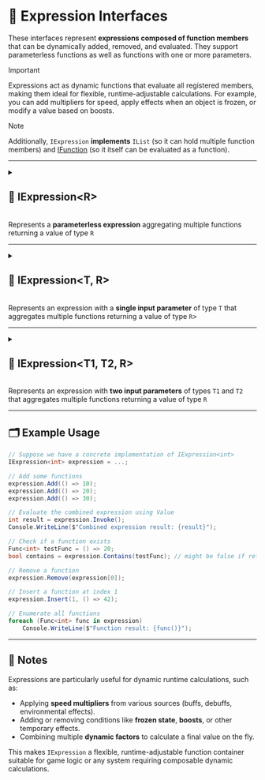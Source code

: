 # 🧩 Expression Interfaces

These interfaces represent **expressions composed of function members** that can be dynamically added, removed, and
evaluated. They support parameterless functions as well as functions with one or more parameters.

> [!IMPORTANT]
> Expressions act as dynamic functions that evaluate all registered members, making them ideal for flexible,
> runtime-adjustable calculations. For example, you can add multipliers for speed, apply effects when an object is frozen,
> or modify a value based on boosts.

> [!NOTE]  
> Additionally, `IExpression` **implements** `IList` (so it can hold multiple function members) and [IFunction](../Functions/IFunction.md) (so it itself can be evaluated as a function).
---

<details>
  <summary>
    <h2>🧩 IExpression&lt;R&gt;</h2>
    <br> Represents a <b>parameterless expression</b> aggregating multiple functions returning a value of type <code>R</code>
  </summary>
<br>

```csharp
public interface IExpression<R> : IList<Func<R>>, IValue<R>, IFunction<R>
```
- **Type parameter**: `R` — The return type of the expression.

### Properties

#### `Value`
```csharp
public R Value { get; }
```
- **Description:** Evaluates all functions and returns the aggregated result.
- **Returns:** `R` — The evaluated result of the expression.

#### `Count`
```csharp
public int Count { get; }
```
- **Description:** Gets the number of functions in the expression.
- **Returns:** `int` — The number of function members.

#### `IsReadOnly`
```csharp
public bool IsReadOnly { get; }
```
- **Description:** Indicates whether the list of functions can be modified.
- **Returns:** `false`.

### Indexers
#### `this[int index]`
```csharp
public Func<R> this[int index] { get; set; }
```
- **Description:** Indexer to access a function at a specific position.
- **Parameter:** `index` — The position of the function.
- **Returns:** `Func<R>` — The function at the given index.

### Methods
#### `Invoke()`
```csharp
public R Invoke()
```
- **Description:** Evaluates all function members of the expression and returns the aggregated result.
- **Returns:** `R` — The evaluated result of the expression.

#### `Invoke(Enumerator enumerator)`
```csharp
protected abstract R Invoke(Enumerator enumerator)
```
- **Description:** Abstract template method. Derived classes define how the parameterless functions are aggregated and evaluated.
- **Parameter:** `enumerator` — Enumerator over the function members.
- Returns: `R` — The aggregated result of the expression.

#### `Add(Func<R> item)`
```csharp
public void Add(Func<R> item)
```
- **Description:** Adds a function to the expression.
- **Parameter:** `item` — The function to add.

#### `Clear()`
```csharp
public void Clear()
```
- **Description:** Removes all functions from the expression.

#### `Contains(Func<R> item)`
```csharp
public bool Contains(Func<R> item)
```
- **Description:** Checks if the specified function exists in the expression.
- **Parameter:** `item` — The function to check.
- **Returns:** `bool` — `true` if the function exists, otherwise `false`.

#### `CopyTo(Func<R>[] array, int arrayIndex)`
```csharp
public void CopyTo(Func<R>[] array, int arrayIndex)
```
- **Description:** Copies all functions in the expression to the specified array starting at the given index.
- **Parameters:**
    - `array` — The destination array.
    - `arrayIndex` — The starting index in the array.

#### `IndexOf(Func<R> item)`
```csharp
public int IndexOf(Func<R> item)
```
- **Description:** Returns the index of the specified function in the expression.
- **Parameter:** `item` — The function to locate.
- **Returns:** `int` — The index of the function, or `-1` if not found.

#### `Insert(int index, Func<R> item)`
```csharp
public void Insert(int index, Func<R> item)
```
- **Description:** Inserts a function at the specified index.
- **Parameters:**
    - `index` — The position at which to insert.
    - `item` — The function to insert.

#### `Remove(Func<R> item)`
```csharp
public bool Remove(Func<R> item)
```
- **Description:** Removes the specified function from the expression.
- **Parameter:** `item` — The function to remove.
- **Returns:** `bool` — `true` if removed successfully, otherwise `false`.

#### `RemoveAt(int index)`
```csharp
public void RemoveAt(int index)
```
- **Description:** Removes the function at the specified index.
- **Parameter:** `index` — The position of the function to remove.

#### `GetEnumerator()`
```csharp
public IEnumerator<Func<R>> GetEnumerator()
```
- **Description:** Returns an enumerator for iterating over all function members in the expression.
- **Returns:** `IEnumerator<Func<R>>` — Enumerator over the functions.
</details>

---

<details>
  <summary>
    <h2>🧩 IExpression&lt;T, R&gt;</h2>
    <br>Represents an expression with a <b>single input parameter</b> of type <code>T</code> that aggregates multiple functions returning a value of type <code>R</code>>
  </summary>
<br>

```csharp
public interface IExpression<T, R> : IList<Func<T, R>>, IFunction<T, R>
```
- **Description:** Represents an expression with a **single input parameter** of type `T` that aggregates multiple functions returning a value of type `R`.
- **Type Parameters:**
    - `T` - The input parameter type of the functions.
    - `R` - The return type of the expression.
  
### Properties
#### `Count`
```csharp
public int Count { get; }
```
- **Description:** Gets the number of functions in the expression.
- **Returns:** `int` — The number of function members.

#### `IsReadOnly`
```csharp
public bool IsReadOnly { get; }
```
- **Description:** Indicates whether the list of functions can be modified.
- **Returns:** `false`.

### Indexers
#### `this[int index]`
```csharp
public Func<T, R> this[int index] { get; set; }
```
- **Description:** Indexer to access a function at a specific position.
- **Parameter:** `index` — The position of the function.
- **Returns:** `Func<T, R>` — The function at the given index.

### Methods
#### `Invoke(T arg)`
```csharp
public R Invoke(T arg)
```
- **Description:** Evaluates all functions using the provided argument and returns the aggregated result.
- **Parameter:** `arg` — The input argument for the functions.
- **Returns:** `R` — The aggregated result.

#### `Invoke(Enumerator enumerator, T arg)`
```csharp
protected abstract R Invoke(Enumerator enumerator, T arg)
```
- **Description:** Abstract template method. Derived classes define how the functions are aggregated.
- **Parameters:**
    - `enumerator` — Enumerator over the function members.
    - `arg` — The input argument of type `T`.
- **Returns:** `R` — The aggregated result.

#### `Add(Func<T, R> item)`
```csharp
public void Add(Func<T, R> item)
```
- **Description:** Adds a function to the expression.
- **Parameter:** `item` — The function to add.

#### `Clear()`
```csharp
public void Clear()
```
- **Description:** Removes all functions from the expression.

#### `Contains(Func<T, R> item)`
```csharp
public bool Contains(Func<T, R> item)
```
- **Description:** Checks if the function exists in the expression.
- **Returns:** `bool` — `true` if the function is present.

#### `CopyTo(Func<T, R>[] array, int arrayIndex)`
```csharp
public void CopyTo(Func<T, R>[] array, int arrayIndex)
```
- **Description:** Copies the functions to an array.
- **Parameters:**
    - `array` — Destination array.
    - `arrayIndex` — Starting index in the array.

#### `IndexOf(Func<T, R> item)`
```csharp
public int IndexOf(Func<T, R> item)
```
- **Description:** Gets the index of a function.
- **Returns:** `int` — The index of the function, or -1 if not found.

#### `Insert(int index, Func<T, R> item)`
```csharp
public void Insert(int index, Func<T, R> item)
```
- **Description:** Inserts a function at a specific index.
- **Parameters:**
    - `index` — Position at which to insert.
    - `item` — Function to insert.

#### `Remove(Func<T, R> item)`
```csharp
public bool Remove(Func<T, R> item)
```
- **Description:** Removes the specified function.
- **Returns:** `bool` — `true` if the function was successfully removed.

#### `RemoveAt(int index)`
```csharp
public void RemoveAt(int index)
```
- **Description:** Removes the function at a specific index.
- **Parameter:** `index` — Position of the function to remove.

#### `GetEnumerator()`
```csharp
public IEnumerator<Func<T, R>> GetEnumerator()
```
- **Description:** Returns an enumerator for iterating the functions.
- **Returns:** `IEnumerator<Func<T, R>>` — Enumerator for the function members.
</details>

---

<details>
  <summary>
    <h2>🧩 IExpression&lt;T1, T2, R&gt;</h2>
    <br>Represents an expression with <b>two input parameters</b> of types <code>T1</code> and <code>T2</code> that aggregates multiple functions returning a value of type <code>R</code>
  </summary>
<br>

```csharp
public interface IExpression<T1, T2, R> : IList<Func<T1, T2, R>>, IFunction<T1, T2, R>
```
- **Description:** Represents an expression with **two input parameters** of types `T1` and `T2` that aggregates multiple functions returning a value of type `R`.
- **Type Parameters:**
    - `T1` — The first input parameter type.
    - `T2` — The second input parameter type.
    - `R` — The return type of the expression.

### Properties
#### `Count`
```csharp
public int Count { get; }
```
- **Description:** Gets the number of functions in the expression.
- **Returns:** `int` — The number of function members.

#### `IsReadOnly`
```csharp
public bool IsReadOnly { get; }
```
- **Description:** Indicates whether the list of functions can be modified.
- **Returns:** `false`.

### Indexer
#### `this[int index]`
```csharp
public Func<T1, T2, R> this[int index] { get; set; }
```
- **Description:** Indexer to access a function at a specific position.
- **Parameter:** `index` — The position of the function.
- **Returns:** `Func<T1, T2, R>` — The function at the given index.

### Methods
#### `Invoke(T1 arg1, T2 arg2)`
```csharp
public R Invoke(T1 arg1, T2 arg2)
```
- **Description:** Evaluates all functions using the provided arguments and returns the aggregated result.
- **Parameters:**
    - `arg1` — The first input argument of type `T1`.
    - `arg2` — The second input argument of type `T2`.
- **Returns:** `R` — The aggregated result.

#### `Invoke(Enumerator enumerator, T1 arg1, T2 arg2)`
```csharp
protected abstract R Invoke(Enumerator enumerator, T1 arg1, T2 arg2)
```
- **Description:** Abstract template method. Derived classes define how the functions are aggregated.
- **Parameters:**
    - `enumerator` — Enumerator over the function members.
    - `arg1` — The first input argument.
    - `arg2` — The second input argument.
- **Returns:** `R` — The aggregated result.

#### `Add(Func<T1, T2, R> item)`
```csharp
public void Add(Func<T1, T2, R> item)
```
- **Description:** Adds a function to the expression.
- **Parameter:** `item` — The function to add.

#### `Clear()`
```csharp
public void Clear()
```
- **Description:** Removes all functions from the expression.

#### `Contains(Func<T1, T2, R> item)`
```csharp
public bool Contains(Func<T1, T2, R> item)
```
- **Description:** Checks if the function exists in the expression.
- **Returns:** `bool` — `true` if the function is present.

#### `CopyTo(Func<T1, T2, R>[] array, int arrayIndex)`
```csharp
public void CopyTo(Func<T1, T2, R>[] array, int arrayIndex)
```
- **Description:** Copies the functions to an array.
- **Parameters:**
    - `array` — Destination array.
    - `arrayIndex` — Starting index in the array.

#### `IndexOf(Func<T1, T2, R> item)`
```csharp
public int IndexOf(Func<T1, T2, R> item)
```
- **Description:** Gets the index of a function.
- **Returns:** `int` — The index of the function, or -1 if not found.

#### `Insert(int index, Func<T1, T2, R> item)`
```csharp
public void Insert(int index, Func<T1, T2, R> item)
```
- **Description:** Inserts a function at a specific index.
- **Parameters:**
    - `index` — Position at which to insert.
    - `item` — Function to insert.

#### `Remove(Func<T1, T2, R> item)`
```csharp
public bool Remove(Func<T1, T2, R> item)
```
- **Description:** Removes the specified function.
- **Returns:** `bool` — `true` if the function was successfully removed.

#### `RemoveAt(int index)`
```csharp
public void RemoveAt(int index)
```
- **Description:** Removes the function at a specific index.
- **Parameter:** `index` — Position of the function to remove.

#### `GetEnumerator()`
```csharp
public IEnumerator<Func<T1, T2, R>> GetEnumerator()
```
- **Description:** Returns an enumerator for iterating the functions.
- **Returns:** `IEnumerator<Func<T1, T2, R>>` — Enumerator for the function members.
</details>

---

## 🗂 Example Usage

```csharp
// Suppose we have a concrete implementation of IExpression<int>
IExpression<int> expression = ...;

// Add some functions
expression.Add(() => 10);
expression.Add(() => 20);
expression.Add(() => 30);

// Evaluate the combined expression using Value
int result = expression.Invoke();
Console.WriteLine($"Combined expression result: {result}");

// Check if a function exists
Func<int> testFunc = () => 20;
bool contains = expression.Contains(testFunc); // might be false if reference differs

// Remove a function
expression.Remove(expression[0]);

// Insert a function at index 1
expression.Insert(1, () => 42);

// Enumerate all functions
foreach (Func<int> func in expression)
    Console.WriteLine($"Function result: {func()}");
```

---

## 📝 Notes

Expressions are particularly useful for dynamic runtime calculations, such as:

- Applying **speed multipliers** from various sources (buffs, debuffs, environmental effects).
- Adding or removing conditions like **frozen state**, **boosts**, or other temporary effects.
- Combining multiple **dynamic factors** to calculate a final value on the fly.

This makes `IExpression` a flexible, runtime-adjustable function container suitable for game logic or any system
requiring composable dynamic calculations.